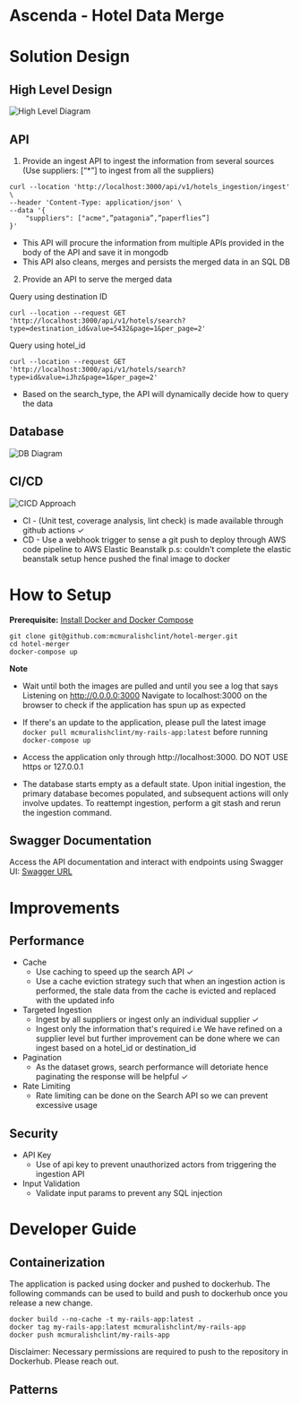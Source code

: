 # Ascenda - Hotel Data Merge

# Solution Design

## High Level Design
![High Level Diagram](https://github.com/mcmuralishclint/hotel-merger/blob/master/public/hld.jpg)

## API
1. Provide an ingest API to ingest the information from several sources (Use suppliers: [“*”] to ingest from all the suppliers)
```
curl --location 'http://localhost:3000/api/v1/hotels_ingestion/ingest' \
--header 'Content-Type: application/json' \
--data '{
    "suppliers": ["acme",”patagonia”,”paperflies”]
}'
```
- This API will procure the information from multiple APIs provided in the body of the API and save it in mongodb
- This API also cleans, merges and persists the merged data in an SQL DB

2. Provide an API to serve the merged data

Query using destination ID
```
curl --location --request GET 'http://localhost:3000/api/v1/hotels/search?type=destination_id&value=5432&page=1&per_page=2'
```

Query using hotel_id
```
curl --location --request GET 'http://localhost:3000/api/v1/hotels/search?type=id&value=iJhz&page=1&per_page=2'
```

* Based on the search_type, the API will dynamically decide how to query the data

## Database
![DB Diagram](https://github.com/mcmuralishclint/hotel-merger/blob/master/public/db.png)

## CI/CD
![CICD Approach](https://github.com/mcmuralishclint/hotel-merger/blob/master/public/cicd.png)

* CI - (Unit test, coverage analysis, lint check) is made available through github actions ✓
* CD - Use a webhook trigger to sense a git push to deploy through AWS code pipeline to AWS Elastic Beanstalk
p.s: couldn't complete the elastic beanstalk setup hence pushed the final image to docker

# How to Setup
**Prerequisite:** [Install Docker and Docker Compose](https://docs.docker.com/compose/install/)

```
git clone git@github.com:mcmuralishclint/hotel-merger.git
cd hotel-merger
docker-compose up
```

**Note**
- Wait until both the images are pulled and until you see a log that says Listening on http://0.0.0.0:3000
Navigate to localhost:3000 on the browser to check if the application has spun up as expected

- If there's an update to the application, please pull the latest image `docker pull mcmuralishclint/my-rails-app:latest` before running `docker-compose up`

- Access the application only through http://localhost:3000. DO NOT USE https or 127.0.0.1

- The database starts empty as a default state. Upon initial ingestion, the primary database becomes populated, and subsequent actions will only involve updates. To reattempt ingestion, perform a git stash and rerun the ingestion command.

## Swagger Documentation
Access the API documentation and interact with endpoints using Swagger UI:
[Swagger URL](http://localhost:3000/api-docs/index.html)

# Improvements

## Performance
- Cache
  - Use caching to speed up the search API ✓
  - Use a cache eviction strategy such that when an ingestion action is performed, the stale data from the cache is evicted and replaced with the updated info
- Targeted Ingestion 
  - Ingest by all suppliers or ingest only an individual supplier ✓
  - Ingest only the information that's required i.e We have refined on a supplier level but further improvement can be done where we can ingest based on a hotel_id or destination_id
- Pagination
  - As the dataset grows, search performance will detoriate hence paginating the response will be helpful ✓
- Rate Limiting
  - Rate limiting can be done on the Search API so we can prevent excessive usage

## Security
- API Key
  - Use of api key to prevent unauthorized actors from triggering the ingestion API
- Input Validation
  - Validate input params to prevent any SQL injection

# Developer Guide
## Containerization
The application is packed using docker and pushed to dockerhub. The following commands can be used to build and push to dockerhub once you release a new change.

```
docker build --no-cache -t my-rails-app:latest .
docker tag my-rails-app:latest mcmuralishclint/my-rails-app
docker push mcmuralishclint/my-rails-app
```

Disclaimer: Necessary permissions are required to push to the repository in Dockerhub. Please reach out.

## Patterns
